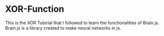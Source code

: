 # XOR-Function

This is the XOR Tutorial that I followed to learn the functionalities of Brain.js. Brain.js is a library created to make neural networks in js.